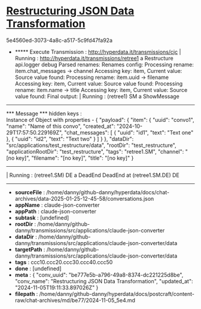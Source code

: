 # [Restructuring JSON Data Transformation](https://claude.ai/chat/be777e5b-a796-49a8-8374-dc221225d8be)

5e4560ed-3073-4a8c-a517-5c9fd47fa92a

+ ***** Execute Transmission :  <http://hyperdata.it/transmissions/cjc>
| Running : http://hyperdata.it/transmissions/retree1 a Restructure
 api.logger debug
Parsed renames:
Renames config:
Processing rename: item.chat_messages -> channel
Accessing key: item, Current value:
Source value found:
Processing rename: item.uuid -> filename
Accessing key: item, Current value:
Source value found:
Processing rename: item.name -> title
Accessing key: item, Current value:
Source value found:
Final output:
| Running :  (retree1) SM a ShowMessage
***************************
***  Message
***    hidden keys :  
Instance of Object with properties - 
{
  "payload": {
    "item": {
      "uuid": "convo1",
      "name": "Name of this convo",
      "created_at": "2024-10-29T17:57:50.229169Z",
      "chat_messages": [
        {
          "uuid": "id1",
          "text": "Text one"
        },
        {
          "uuid": "id2",
          "text": "Text two"
        }
      ]
    }
  },
  "dataDir": "src/applications/test_restructure/data",
  "rootDir": "test_restructure",
  "applicationRootDir": "test_restructure",
  "tags": "retree1.SM",
  "channel": "[no key]",
  "filename": "[no key]",
  "title": "[no key]"
}
***************************
| Running :  (retree1.SM) DE a DeadEnd
DeadEnd  at (retree1.SM.DE) DE

---

* **sourceFile** : /home/danny/github-danny/hyperdata/docs/chat-archives/data-2025-01-25-12-45-58/conversations.json
* **appName** : claude-json-converter
* **appPath** : claude-json-converter
* **subtask** : [undefined]
* **rootDir** : /home/danny/github-danny/transmissions/src/applications/claude-json-converter
* **dataDir** : /home/danny/github-danny/transmissions/src/applications/claude-json-converter/data
* **targetPath** : /home/danny/github-danny/transmissions/src/applications/claude-json-converter/data
* **tags** : ccc10.ccc20.ccc30.ccc40.ccc50
* **done** : [undefined]
* **meta** : {
  "conv_uuid": "be777e5b-a796-49a8-8374-dc221225d8be",
  "conv_name": "Restructuring JSON Data Transformation",
  "updated_at": "2024-11-05T19:11:33.897026Z"
}
* **filepath** : /home/danny/github-danny/hyperdata/docs/postcraft/content-raw/chat-archives/md/be77/2024-11-05_5e4.md